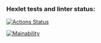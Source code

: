 ### Hexlet tests and linter status:
[![Actions Status](https://github.com/Danilka3310/frontend-project-44/actions/workflows/hexlet-check.yml/badge.svg)](https://github.com/Danilka3310/frontend-project-44/actions)

[![Mainability](https://github.com/Danilka3310/frontend-project-44/actions/workflows/hexlet-check.yml/badge.svg)](https://github.com/Danilka3310/frontend-project-44/actions)